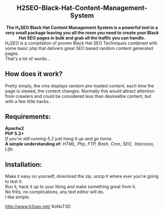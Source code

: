 <div align="center"><h2>H2SEO-Black-Hat-Content-Management-System</h2>
<b>The H₂SEO Black Hat Content Management System is a powerful tool in a very small package leaving you all the room you need to create your Black Hat SEO pages in bulk and grab all the traffic you can handle.</b></div>
H₂SEO is a compilation of proven Black Hat SEO Techniques combined with some basic php that delivers great SEO based random content generated pages.<br>
</em>That's a lot of words...</em>
<h2>How does it work?</h2>
Pretty simply, the cms displays random pre-loaded content, each time the page is viewed, the content changes.
Normally this would attract attention from crawlers and could be considered less than desireable content, but
with a few little hacks..
<h2>Requirements:</h2>
<b>Apache2</b></br>
<b>PhP 5.2+</b></br>
<em>If you're still running 5.2 just hang it up and go home.</em><br>
<b>A simple understanding of:</b>
<em>HTML, Php, FTP, Bash, Cron, SEO, .htaccess, Life.</em>
<h2>Installation:</h2>
Make it easy on yourself, download the zip, unzip it where ever you're going to test it.<br>
Run it, hack it up to your liking and make something great from it.<br>
No frills, no complications, any text editor will do.<br>
I like simple.

http://www.h2seo.net/
KoNxT3D
